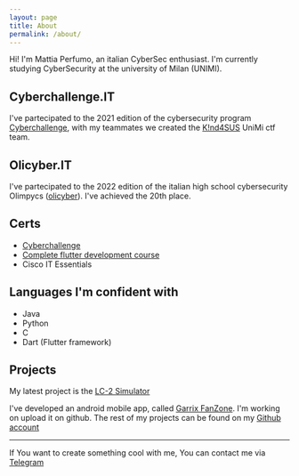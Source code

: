 ```yaml
---
layout: page
title: About
permalink: /about/
---
```

Hi! I'm Mattia Perfumo, an italian CyberSec enthusiast. I'm currently studying CyberSecurity at the university of Milan (UNIMI).
## Cyberchallenge.IT
I've partecipated to the 2021 edition of the cybersecurity program [Cyberchallenge](https://www.cyberchallenge.it), with my teammates we created the [K!nd4SUS](https://k1nd4sus.it/) UniMi ctf team.
## Olicyber.IT
I've partecipated to the 2022 edition of the italian high school cybersecurity Olimpycs ([olicyber](https://www.olicyber.it)). I've achieved the 20th place.
## Certs
- [Cyberchallenge](/assets/cyberchallengeit_2021_certificato_gara_locale.pdf)
- [Complete flutter development course](/assets/certificate-of-completion-for-the-complete-flutter-development-bootcamp-using-dart.pdf)
- Cisco IT Essentials

## Languages I'm confident with
- Java
- Python
- C
- Dart (Flutter framework)

## Projects

My latest project is the [LC-2 Simulator](https://github.com/mperf/LC-2-simulator)

I've developed an android mobile app, called [Garrix FanZone](https://play.google.com/store/apps/details?id=com.grxfanzone). I'm working on upload it on github.
The rest of my projects can be found on my [Github account](https://www.github.com/mperf)

---

If You want to create something cool with me, You can contact me via [Telegram](https://t.me/Perf21)